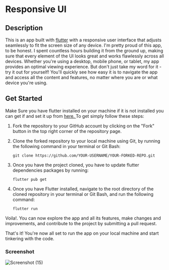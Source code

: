 
# **Responsive UI**

## Description

This is an app built with  [flutter](https://flutter.dev) with a responsive user interface that adjusts seamlessly to fit the screen size of any device.
I'm pretty proud of this app, to be honest. I spent countless hours building it from the ground up, making sure that every element of the UI looks great and works flawlessly across all devices. Whether you're using a desktop, mobile phone, or tablet, my app provides an optimal viewing experience.
But don't just take my word for it - try it out for yourself! You'll quickly see how easy it is to navigate the app and access all the content and features, no matter where you are or what device you're using.

## Get Started
Make Sure you have flutter installed on your machine if it is not installed you can get if and set it up from [here.
](https://docs.flutter.dev/get-started/install)
To get simply follow these steps:

1.  Fork the repository to your GitHub account by clicking on the "Fork" button in the top right corner of the repository page.
    
2.  Clone the forked repository to your local machine using Git, by running the following command in your terminal or Git Bash:
   
        git clone https://github.com/YOUR-USERNAME/YOUR-FORKED-REPO.git

    
3.  Once you have the project cloned, you have to update flutter dependencies packages by running:
   
		flutter pub get

4.  Once you have Flutter installed, navigate to the root directory of the cloned repository in your terminal or Git Bash, and run the following command:
   
		flutter run 

Voila!. You can now explore the app and all its features, make changes and improvements, and contribute to the project by submitting a pull request.

That's it! You're now all set to run the app on your local machine and start tinkering with the code. 

### Screenshot 
![Screenshot (15)](https://user-images.githubusercontent.com/75101172/235190265-e62da6a0-43e0-49f2-98bf-47b6dd0cff5a.png)


